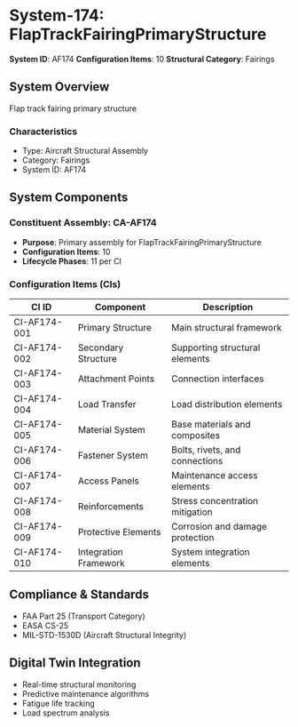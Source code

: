 # System-174: FlapTrackFairingPrimaryStructure

**System ID**: AF174
**Configuration Items**: 10
**Structural Category**: Fairings

## System Overview

Flap track fairing primary structure

### Characteristics
- Type: Aircraft Structural Assembly
- Category: Fairings
- System ID: AF174

## System Components

### Constituent Assembly: CA-AF174
- **Purpose**: Primary assembly for FlapTrackFairingPrimaryStructure
- **Configuration Items**: 10
- **Lifecycle Phases**: 11 per CI

### Configuration Items (CIs)

| CI ID | Component | Description |
|-------|-----------|-------------|
| CI-AF174-001 | Primary Structure | Main structural framework |
| CI-AF174-002 | Secondary Structure | Supporting structural elements |
| CI-AF174-003 | Attachment Points | Connection interfaces |
| CI-AF174-004 | Load Transfer | Load distribution elements |
| CI-AF174-005 | Material System | Base materials and composites |
| CI-AF174-006 | Fastener System | Bolts, rivets, and connections |
| CI-AF174-007 | Access Panels | Maintenance access elements |
| CI-AF174-008 | Reinforcements | Stress concentration mitigation |
| CI-AF174-009 | Protective Elements | Corrosion and damage protection |
| CI-AF174-010 | Integration Framework | System integration elements |

## Compliance & Standards
- FAA Part 25 (Transport Category)
- EASA CS-25
- MIL-STD-1530D (Aircraft Structural Integrity)

## Digital Twin Integration
- Real-time structural monitoring
- Predictive maintenance algorithms
- Fatigue life tracking
- Load spectrum analysis

